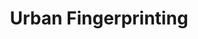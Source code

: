 ---
title: "Urban Fingerprinting"
venue: "ACM AutoUI '24"
tag: ""
category: "paper"
pdf: "https://dl.acm.org/doi/10.1145/3640792.3675740"
image: "../../assets/selected-work/autoui.jpg"
pubDatetime: 2024-06-15
featured: true
tags: ["publication", "computer vision", "urban sensing"]
order: 3
---